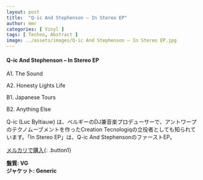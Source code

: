 ```yaml
---
layout: post
title:  "Q-ic And Stephenson – In Stereo EP"
author: mmr
categories: [ Vinyl ]
tags: [ Techno, Abstract ]
image: ../assets/images/Q-ic And Stephenson – In Stereo EP.jpg
---
```


#### Q-ic And Stephenson – In Stereo EP

A1. The Sound

A2. Honesty Lights Life

B1. Japanese Tours

B2. Anything Else

Q-ic (Luc Byltiauw) は、ベルギーのDJ兼音楽プロデューサーで、アントワープのテクノムーブメントを作ったCreation Tecnologiqの立役者としても知られています。「In Stereo EP」は、Q-ic And StephensonのファーストEP。

[メルカリで購入](https://jp.mercari.com/item/m29101875086){: .button1}

<div class="mt-4 mb-4 d-flex align-items-center">
<strong class="mr-1">盤質: VG</strong>
</div>
<div class="mt-4 mb-4 d-flex align-items-center">
<strong class="mr-1">ジャケット: Generic</strong>
</div>
